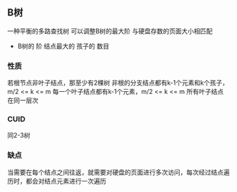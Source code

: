##  B树
一种平衡的多路查找树
可以调整B树的最大阶 与硬盘存数的页面大小相匹配

* B树的 阶
结点最大的 孩子的 数目 


###   性质
若根节点非叶子结点，那至少有2棵树
非根的分支结点都有k-1个元素和k个孩子，m/2 <= k <= m
每一个叶子结点都有k-1个元素，m/2 <= k <= m
所有叶子结点在同一层次


###   CUID
同2-3树



###   缺点
当需要在每个结点之间往返，就需要对硬盘的页面进行多次访问，每次经过结点遍历时，都会对结点元素进行一次遍历
